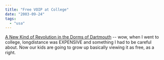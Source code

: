 ```yaml
---
title: "Free VOIP at College"
date: "2003-09-24"
tags: 
  - "usa"
---
```


[A New Kind of Revolution in the Dorms of Dartmouth](http://www.nytimes.com/2003/09/23/technology/23DART.html "A New Kind of Revolution in the Dorms of Dartmouth") -- wow, when I went to college, longdistance was EXPENSIVE and something I had to be careful about. Now our kids are going to grow up basically viewing it as free, as a right.
